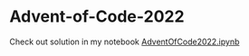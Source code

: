 # Advent-of-Code-2022

Check out solution in my notebook [AdventOfCode2022.ipynb](AdventOfCode2022.ipynb)

